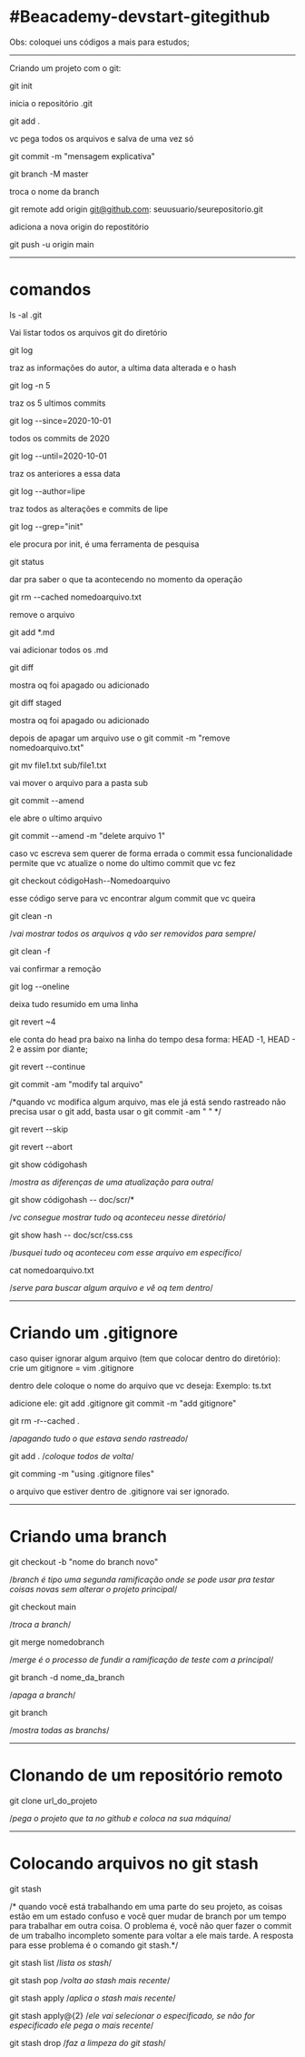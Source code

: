 <h1>#Beacademy-devstart-gitegithub
</h1>


Obs: coloquei uns códigos a mais para estudos;
*******************************************************************
Criando um projeto com o git:

git init

inicia o repositório .git

git add .

vc pega todos os arquivos e salva de uma vez só


git commit -m "mensagem explicativa"

git branch -M master

troca o nome da branch

git remote add origin git@github.com: seuusuario/seurepositorio.git

adiciona a nova origin do repostitório


git push -u origin main
*******************************************************************

<h1>comandos</h1>

ls -al .git 

Vai listar todos os arquivos git do diretório

git log

traz as informações do autor, a ultima data alterada e o hash

git log -n 5

traz os 5 ultimos commits

git log --since=2020-10-01

todos os commits de 2020

git log --until=2020-10-01

traz os anteriores a essa data

git log --author=lipe

traz todos as alterações e commits de lipe

git log --grep="init"

ele procura por init, é uma ferramenta de pesquisa

git status

dar pra saber o que ta acontecendo no momento da operação

git rm --cached nomedoarquivo.txt

remove o arquivo

git add *.md 

vai adicionar todos os .md

git diff

mostra oq foi apagado ou adicionado

git diff staged

mostra oq foi apagado ou adicionado

depois de apagar um arquivo use o git commit -m "remove nomedoarquivo.txt"

git mv file1.txt sub/file1.txt

vai mover o arquivo para a pasta sub

git commit --amend 

ele abre o ultimo arquivo

git commit --amend -m "delete arquivo 1"

caso vc escreva sem querer de forma errada o commit essa funcionalidade
permite que vc atualize o nome do ultimo commit que vc fez

git checkout códigoHash--Nomedoarquivo

esse código serve para vc encontrar algum commit que vc queira

git clean -n

/*vai mostrar todos os arquivos q vão ser removidos para sempre*/

git clean -f

vai confirmar a remoção

git log --oneline

deixa tudo resumido em uma linha

git revert ~4

ele conta do head pra baixo na linha do tempo desa forma: HEAD -1, HEAD - 2 e assim por diante;

git revert --continue

git commit -am "modify tal arquivo"

/*quando vc modifica algum arquivo, mas ele já está sendo rastreado não 
precisa usar o git add, basta usar o git commit -am " "
*/

git revert --skip

git revert --abort

git show códigohash

/*mostra as diferenças de uma atualização para outra*/

git show códigohash -- doc/scr/*

/*vc consegue mostrar tudo oq aconteceu nesse diretório*/

git show hash -- doc/scr/css.css

/*busquei tudo oq aconteceu com esse arquivo em específico*/

cat nomedoarquivo.txt

/*serve para buscar algum arquivo e vê oq tem dentro*/
*******************************************************************
<h1>Criando um .gitignore</h1>

caso quiser ignorar algum arquivo (tem que colocar dentro do diretório):
crie um gitignore = vim .gitignore

dentro dele coloque o nome do arquivo que vc deseja:
Exemplo: ts.txt

adicione ele: git add .gitignore
git commit -m "add gitignore"


git rm -r--cached .

/*apagando tudo o que estava sendo rastreado*/

git add .
/*coloque todos de volta*/

git comming -m "using .gitignore files"

o arquivo que estiver dentro de .gitignore vai ser ignorado.
*******************************************************************
<h1>Criando uma branch</h1>

git checkout -b "nome do branch novo"

/*branch é tipo uma segunda ramificação onde se pode usar pra testar coisas
novas sem alterar o projeto principal*/

git checkout main

/*troca a branch*/

git merge nomedobranch

/*merge é o processo de fundir a ramificação de teste com a principal*/

git branch -d nome_da_branch

/*apaga a branch*/

git branch

/*mostra todas as branchs*/
*******************************************************************
<h1>Clonando de um repositório remoto</h1>
git clone url_do_projeto

/*pega o projeto que ta no github e coloca na sua máquina*/
***********************************************************************
<h1>Colocando arquivos no git stash</h1>

git stash

/* quando você está trabalhando em uma parte do seu projeto, as coisas estão em um estado confuso e você quer mudar de 
branch por um tempo para trabalhar em outra coisa. O problema é, você não quer fazer o commit de um trabalho incompleto
somente para voltar a ele mais tarde. A resposta para esse problema é o comando git stash.*/

git stash list
/*lista os stash*/

git stash pop
/*volta ao stash mais recente*/

git stash apply
/*aplica o stash mais recente*/

git stash apply@{2}
/*ele vai selecionar o especificado, se não for especificado ele pega o mais recente*/

git stash drop
/*faz a limpeza do git stash*/
